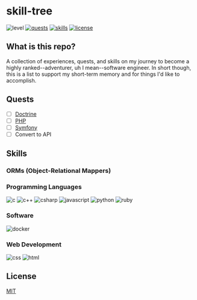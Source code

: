 # skill-tree

![level](https://img.shields.io/badge/level-1-informational?style=flat)
[![quests](https://img.shields.io/badge/quests-2-informational?style=flat)](#quests)
[![skills](https://img.shields.io/badge/skills-8-informational?style=flat)](#skills)
[![license](https://img.shields.io/badge/license-MIT-important?style=flat)](https://github.com/cmok4290/skill-tree/blob/master/LICENSE)


## What is this repo?

A collection of experiences, quests, and skills on my journey to become a highly ranked--adventurer, uh I mean--software engineer. In short though, this is a list to support my short-term memory and for things I'd like to accomplish.

## Quests
- [ ] [Doctrine](https://www.docktrine-project.org)
- [ ] [PHP](https://www.php.net)
- [ ] [Symfony](https://symfony.com)
- [ ] Convert to API

## Skills

### ORMs (Object-Relational Mappers)

### Programming Languages

![c](https://img.shields.io/badge/c-1%25-success?style=flat)
![c++](https://img.shields.io/badge/c++-1%25-success?style=flat)
![csharp](https://img.shields.io/badge/csharp-1%25-success?style=flat)
![javascript](https://img.shields.io/badge/javascript-1%25-success?style=flat)
![python](https://img.shields.io/badge/python-1%25-success?style=flat)
![ruby](https://img.shields.io/badge/ruby-1%25-success?style=flat)

### Software

![docker](https://img.shields.io/badge/docker-1%25-success?style=flat)

### Web Development

![css](https://img.shields.io/badge/css-1%25-success?style=flat)
![html](https://img.shields.io/badge/html-1%25-success?style=flat)

## License

[MIT](https://github.com/cmok4290/skill-tree/blob/master/LICENSE)
